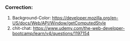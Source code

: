 ### Correction: 

1. Background-Color: https://developer.mozilla.org/en-US/docs/Web/API/Window/getComputedStyle
2. chit-chat: https://www.udemy.com/the-web-developer-bootcamp/learn/v4/questions/1197154
